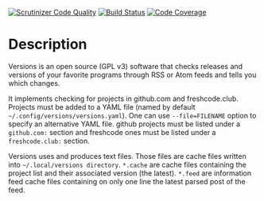 [![Scrutinizer Code Quality](https://scrutinizer-ci.com/g/dupgit/versions/badges/quality-score.png?b=master)](https://scrutinizer-ci.com/g/dupgit/versions/?branch=master)
[![Build Status](https://scrutinizer-ci.com/g/dupgit/versions/badges/build.png?b=master)](https://scrutinizer-ci.com/g/dupgit/versions/build-status/master)
[![Code Coverage](https://scrutinizer-ci.com/g/dupgit/versions/badges/coverage.png?b=master)](https://scrutinizer-ci.com/g/dupgit/versions/?branch=master)

# Description

Versions is an open source (GPL v3) software that checks releases and
versions of your favorite programs through RSS or Atom feeds and tells
you which changes.

It implements checking for projects in github.com and freshcode.club.
Projects must be added to a YAML file (named by default
```~/.config/versions/versions.yaml```). One can use ```--file=FILENAME```
option to specify an alternative YAML file.
github projects must be listed under a ```github.com:``` section and
freshcode ones must be listed under a ```freshcode.club:``` section.

Versions uses and produces text files. Those files are cache files
written into ```~/.local/versions directory```. ```*.cache``` are cache
files containing the project list and their associated version (the latest).
```*.feed``` are information feed cache files containing on only one line
the latest parsed post of the feed.
